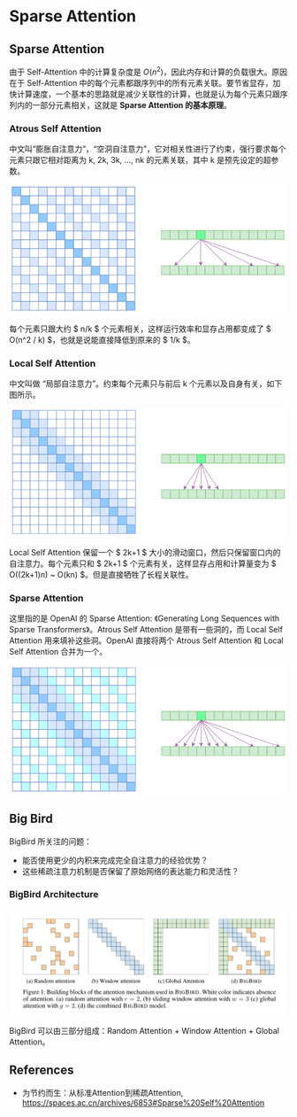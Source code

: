 # Sparse Attention

## Sparse Attention

由于 Self-Attention 中的计算复杂度是 $O(n^2)$，因此内存和计算的负载很大。原因在于 Self-Attention 中的每个元素都跟序列中的所有元素关联。要节省显存，加快计算速度，一个基本的思路就是减少关联性的计算，也就是认为每个元素只跟序列内的一部分元素相关，这就是 **Sparse Attention 的基本原理**。

### Atrous Self Attention

中文叫“膨胀自注意力”，“空洞自注意力”，它对相关性进行了约束，强行要求每个元素只跟它相对距离为 k, 2k, 3k, ..., nk 的元素关联，其中 k 是预先设定的超参数。

![](SparseAttention/fig1.png)

每个元素只跟大约 $ n/k $ 个元素相关，这样运行效率和显存占用都变成了 $ O(n^2 / k) $，也就是说能直接降低到原来的 $ 1/k $。

### Local Self Attention

中文叫做 “局部自注意力”。约束每个元素只与前后 k 个元素以及自身有关，如下图所示。

![](SparseAttention/fig2.png)

Local Self Attention 保留一个 $ 2k+1 $ 大小的滑动窗口，然后只保留窗口内的自注意力。每个元素只和 $ 2k+1 $ 个元素有关，这样显存占用和计算量变为 $ O((2k+1)n) ~ O(kn) $。但是直接牺牲了长程关联性。

### Sparse Attention

这里指的是 OpenAI 的 Sparse Attention: 《Generating Long Sequences with Sparse Transformers》。Atrous Self Attention 是带有一些洞的，而 Local Self Attention 用来填补这些洞。OpenAI 直接将两个 Atrous Self Attention 和 Local Self Attention 合并为一个。

![](SparseAttention/fig3.png)


## Big Bird

BigBird 所关注的问题：

- 能否使用更少的内积来完成完全自注意力的经验优势？
- 这些稀疏注意力机制是否保留了原始网络的表达能力和灵活性？

### BigBird Architecture

![](SparseAttention/fig4.png)

BigBird 可以由三部分组成：Random Attention + Window Attention + Global Attention。

## References

- 为节约而生：从标准Attention到稀疏Attention, https://spaces.ac.cn/archives/6853#Sparse%20Self%20Attention